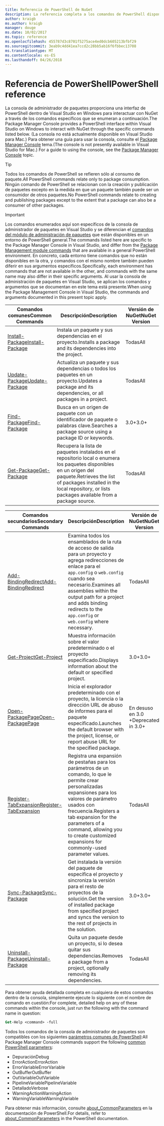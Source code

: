 ```yaml
---
title: Referencia de PowerShell de NuGet
description: La referencia completa a los comandos de PowerShell disponibles en la consola de administrador de paquetes de NuGet en Visual Studio.
author: kraigb
ms.author: kraigb
manager: douge
ms.date: 10/02/2017
ms.topic: reference
ms.openlocfilehash: 455787d3c8701f5275ace4ed0dcb605213bfbf29
ms.sourcegitcommit: 3eab9c4dd41ea7ccd2c28bb5ab16f6fbbec13708
ms.translationtype: MT
ms.contentlocale: es-ES
ms.lasthandoff: 04/26/2018
---
```

# <a name="powershell-reference"></a><span data-ttu-id="9dabb-103">Referencia de PowerShell</span><span class="sxs-lookup"><span data-stu-id="9dabb-103">PowerShell reference</span></span>

<span data-ttu-id="9dabb-104">La consola de administrador de paquetes proporciona una interfaz de PowerShell dentro de Visual Studio en Windows para interactuar con NuGet a través de los comandos específicos que se enumeran a continuación.</span><span class="sxs-lookup"><span data-stu-id="9dabb-104">The Package Manager Console provides a PowerShell interface within Visual Studio on Windows to interact with NuGet through the specific commands listed below.</span></span> <span data-ttu-id="9dabb-105">(La consola no está actualmente disponible en Visual Studio para Mac.) Para obtener una guía para usar la consola, consulte el [Package Manager Console](../tools/package-manager-console.md) tema.</span><span class="sxs-lookup"><span data-stu-id="9dabb-105">(The console is not presently available in Visual Studio for Mac.) For a guide to using the console, see the [Package Manager Console](../tools/package-manager-console.md) topic.</span></span>

> [!Tip]
> <span data-ttu-id="9dabb-106">Todos los comandos de PowerShell se refieren sólo al consumo de paquete.</span><span class="sxs-lookup"><span data-stu-id="9dabb-106">All PowerShell commands relate only to package consumption.</span></span> <span data-ttu-id="9dabb-107">Ningún comando de PowerShell se relacionan con la creación y publicación de paquetes excepto en la medida en que un paquete también puede ser un consumidor de otros paquetes.</span><span class="sxs-lookup"><span data-stu-id="9dabb-107">No PowerShell commands relate to creating and publishing packages except to the extent that a package can also be a consumer of other packages.</span></span>

> [!Important]
> <span data-ttu-id="9dabb-108">Los comandos enumerados aquí son específicos de la consola de administrador de paquetes en Visual Studio y se diferencian el [comandos del módulo de administración de paquetes](/powershell/module/packagemanagement/?view=powershell-6) que están disponibles en un entorno de PowerShell general.</span><span class="sxs-lookup"><span data-stu-id="9dabb-108">The commands listed here are specific to the Package Manager Console in Visual Studio, and differ from the [Package Management module commands](/powershell/module/packagemanagement/?view=powershell-6) that are available in a general PowerShell environment.</span></span> <span data-ttu-id="9dabb-109">En concreto, cada entorno tiene comandos que no están disponibles en la otra, y comandos con el mismo nombre también pueden diferir en sus argumentos específicos.</span><span class="sxs-lookup"><span data-stu-id="9dabb-109">Specifically, each environment has commands that are not available in the other, and commands with the same name may also differ in their specific arguments.</span></span> <span data-ttu-id="9dabb-110">Al usar la consola de administración de paquetes en Visual Studio, se aplican los comandos y argumentos que se documentan en este tema está presente.</span><span class="sxs-lookup"><span data-stu-id="9dabb-110">When using the Package Management Console in Visual Studio, the commands and arguments documented in this present topic apply.</span></span>

| <span data-ttu-id="9dabb-111">Comandos comunes</span><span class="sxs-lookup"><span data-stu-id="9dabb-111">Common Commands</span></span> | <span data-ttu-id="9dabb-112">Descripción</span><span class="sxs-lookup"><span data-stu-id="9dabb-112">Description</span></span> | <span data-ttu-id="9dabb-113">Versión de NuGet</span><span class="sxs-lookup"><span data-stu-id="9dabb-113">NuGet Version</span></span> |
| --- | --- | --- |
| [<span data-ttu-id="9dabb-114">Install-Package</span><span class="sxs-lookup"><span data-stu-id="9dabb-114">Install-Package</span></span>](ps-ref-install-package.md) | <span data-ttu-id="9dabb-115">Instala un paquete y sus dependencias en el proyecto.</span><span class="sxs-lookup"><span data-stu-id="9dabb-115">Installs a package and its dependencies into the project.</span></span> | <span data-ttu-id="9dabb-116">Todas</span><span class="sxs-lookup"><span data-stu-id="9dabb-116">All</span></span> |
| [<span data-ttu-id="9dabb-117">Update-Package</span><span class="sxs-lookup"><span data-stu-id="9dabb-117">Update-Package</span></span>](ps-ref-update-package.md) | <span data-ttu-id="9dabb-118">Actualiza un paquete y sus dependencias o todos los paquetes en un proyecto.</span><span class="sxs-lookup"><span data-stu-id="9dabb-118">Updates a package and its dependencies, or all packages in a project.</span></span> | <span data-ttu-id="9dabb-119">Todas</span><span class="sxs-lookup"><span data-stu-id="9dabb-119">All</span></span> |
| [<span data-ttu-id="9dabb-120">Find-Package</span><span class="sxs-lookup"><span data-stu-id="9dabb-120">Find-Package</span></span>](ps-ref-find-package.md) | <span data-ttu-id="9dabb-121">Busca en un origen de paquete con un identificador de paquete o palabras clave.</span><span class="sxs-lookup"><span data-stu-id="9dabb-121">Searches a package source using a package ID or keywords.</span></span> | <span data-ttu-id="9dabb-122">3.0+</span><span class="sxs-lookup"><span data-stu-id="9dabb-122">3.0+</span></span> |
| [<span data-ttu-id="9dabb-123">Get-Package</span><span class="sxs-lookup"><span data-stu-id="9dabb-123">Get-Package</span></span>](ps-ref-get-package.md) | <span data-ttu-id="9dabb-124">Recupera la lista de paquetes instalados en el repositorio local o enumera los paquetes disponibles en un origen del paquete.</span><span class="sxs-lookup"><span data-stu-id="9dabb-124">Retrieves the list of packages installed in the local repository, or lists packages available from a package source.</span></span> | <span data-ttu-id="9dabb-125">Todas</span><span class="sxs-lookup"><span data-stu-id="9dabb-125">All</span></span> |

| <span data-ttu-id="9dabb-126">Comandos secundarios</span><span class="sxs-lookup"><span data-stu-id="9dabb-126">Secondary Commands</span></span> | <span data-ttu-id="9dabb-127">Descripción</span><span class="sxs-lookup"><span data-stu-id="9dabb-127">Description</span></span> | <span data-ttu-id="9dabb-128">Versión de NuGet</span><span class="sxs-lookup"><span data-stu-id="9dabb-128">NuGet Version</span></span> |
| --- | --- | --- |
| [<span data-ttu-id="9dabb-129">Add-BindingRedirect</span><span class="sxs-lookup"><span data-stu-id="9dabb-129">Add-BindingRedirect</span></span>](ps-ref-add-bindingredirect.md) | <span data-ttu-id="9dabb-130">Examina todos los ensamblados de la ruta de acceso de salida para un proyecto y agrega redirecciones de enlace para el `app.config` o `web.config` cuando sea necesario.</span><span class="sxs-lookup"><span data-stu-id="9dabb-130">Examines all assemblies within the output path for a project and adds binding redirects to the `app.config` or `web.config` where necessary.</span></span> | <span data-ttu-id="9dabb-131">Todas</span><span class="sxs-lookup"><span data-stu-id="9dabb-131">All</span></span> |
| [<span data-ttu-id="9dabb-132">Get-Project</span><span class="sxs-lookup"><span data-stu-id="9dabb-132">Get-Project</span></span>](ps-ref-get-project.md) | <span data-ttu-id="9dabb-133">Muestra información sobre el valor predeterminado o el proyecto especificado.</span><span class="sxs-lookup"><span data-stu-id="9dabb-133">Displays information about the default or specified project.</span></span> | <span data-ttu-id="9dabb-134">3.0+</span><span class="sxs-lookup"><span data-stu-id="9dabb-134">3.0+</span></span> |
| [<span data-ttu-id="9dabb-135">Open-PackagePage</span><span class="sxs-lookup"><span data-stu-id="9dabb-135">Open-PackagePage</span></span>](ps-ref-open-packagepage.md) | <span data-ttu-id="9dabb-136">Inicia el explorador predeterminado con el proyecto, la licencia o la dirección URL de abuso de informes para el paquete especificado.</span><span class="sxs-lookup"><span data-stu-id="9dabb-136">Launches the default browser with the project, license, or report abuse URL for the specified package.</span></span> | <span data-ttu-id="9dabb-137">En desuso en 3.0 +</span><span class="sxs-lookup"><span data-stu-id="9dabb-137">Deprecated in 3.0+</span></span> |
| [<span data-ttu-id="9dabb-138">Register-TabExpansion</span><span class="sxs-lookup"><span data-stu-id="9dabb-138">Register-TabExpansion</span></span>](ps-ref-register-tabexpansion.md) | <span data-ttu-id="9dabb-139">Registra una expansión de pestañas para los parámetros de un comando, lo que le permite crear personalizadas expansiones para los valores de parámetro usados con frecuencia.</span><span class="sxs-lookup"><span data-stu-id="9dabb-139">Registers a tab expansion for the parameters of a command, allowing you to create customized expansions for commonly-used parameter values.</span></span> | <span data-ttu-id="9dabb-140">Todas</span><span class="sxs-lookup"><span data-stu-id="9dabb-140">All</span></span> |
| [<span data-ttu-id="9dabb-141">Sync-Package</span><span class="sxs-lookup"><span data-stu-id="9dabb-141">Sync-Package</span></span>](ps-ref-sync-package.md) | <span data-ttu-id="9dabb-142">Get instalada la versión del paquete de especifica el proyecto y sincroniza la versión para el resto de proyectos de la solución.</span><span class="sxs-lookup"><span data-stu-id="9dabb-142">Get the version of installed package from specified project and syncs the version to the rest of projects in the solution.</span></span> | <span data-ttu-id="9dabb-143">3.0+</span><span class="sxs-lookup"><span data-stu-id="9dabb-143">3.0+</span></span> |
| [<span data-ttu-id="9dabb-144">Uninstall-Package</span><span class="sxs-lookup"><span data-stu-id="9dabb-144">Uninstall-Package</span></span>](ps-ref-uninstall-package.md) | <span data-ttu-id="9dabb-145">Quita un paquete desde un proyecto, si lo desea quitar sus dependencias.</span><span class="sxs-lookup"><span data-stu-id="9dabb-145">Removes a package from a project, optionally removing its dependencies.</span></span> | <span data-ttu-id="9dabb-146">Todas</span><span class="sxs-lookup"><span data-stu-id="9dabb-146">All</span></span> |

<span data-ttu-id="9dabb-147">Para obtener ayuda detallada completa en cualquiera de estos comandos dentro de la consola, simplemente ejecute lo siguiente con el nombre de comando en cuestión:</span><span class="sxs-lookup"><span data-stu-id="9dabb-147">For complete, detailed help on any of these commands within the console, just run the following with the command name in question:</span></span>

```ps
Get-Help <command> -full
```

<span data-ttu-id="9dabb-148">Todos los comandos de la consola de administrador de paquetes son compatibles con los siguientes [parámetros comunes de PowerShell](http://go.microsoft.com/fwlink/?LinkID=113216):</span><span class="sxs-lookup"><span data-stu-id="9dabb-148">All Package Manager Console commands support the following [common PowerShell parameters](http://go.microsoft.com/fwlink/?LinkID=113216):</span></span>

- <span data-ttu-id="9dabb-149">Depuración</span><span class="sxs-lookup"><span data-stu-id="9dabb-149">Debug</span></span>
- <span data-ttu-id="9dabb-150">ErrorAction</span><span class="sxs-lookup"><span data-stu-id="9dabb-150">ErrorAction</span></span>
- <span data-ttu-id="9dabb-151">ErrorVariable</span><span class="sxs-lookup"><span data-stu-id="9dabb-151">ErrorVariable</span></span>
- <span data-ttu-id="9dabb-152">OutBuffer</span><span class="sxs-lookup"><span data-stu-id="9dabb-152">OutBuffer</span></span>
- <span data-ttu-id="9dabb-153">OutVariable</span><span class="sxs-lookup"><span data-stu-id="9dabb-153">OutVariable</span></span>
- <span data-ttu-id="9dabb-154">PipelineVariable</span><span class="sxs-lookup"><span data-stu-id="9dabb-154">PipelineVariable</span></span>
- <span data-ttu-id="9dabb-155">Detallado</span><span class="sxs-lookup"><span data-stu-id="9dabb-155">Verbose</span></span>
- <span data-ttu-id="9dabb-156">WarningAction</span><span class="sxs-lookup"><span data-stu-id="9dabb-156">WarningAction</span></span>
- <span data-ttu-id="9dabb-157">WarningVariable</span><span class="sxs-lookup"><span data-stu-id="9dabb-157">WarningVariable</span></span>

<span data-ttu-id="9dabb-158">Para obtener más información, consulte [about_CommonParameters](http://go.microsoft.com/fwlink/?LinkID=113216) en la documentación de PowerShell.</span><span class="sxs-lookup"><span data-stu-id="9dabb-158">For details, refer to [about_CommonParameters](http://go.microsoft.com/fwlink/?LinkID=113216) in the PowerShell documentation.</span></span>

